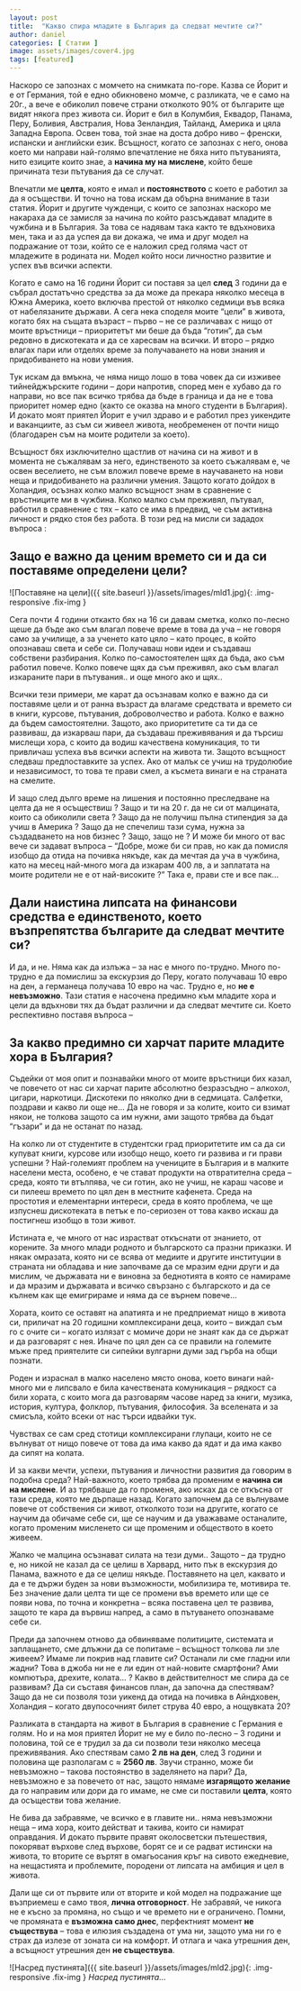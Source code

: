 ```yaml
---
layout: post
title:  "Какво спира младите в България да следват мечтите си?"
author: daniel
categories: [ Статии ]
image: assets/images/cover4.jpg
tags: [featured]
---
```

Наскоро се запознах с момчето на снимката по-горе. Казва се Йорит и е от Германия, той е едно обикновено момче,  с разликата, че е само на 20г., а вече е обиколил повече страни отколкото 90% от българите ще видят някога през живота си. Йорит е бил в Колумбия, Еквадор, Панама, Перу, Боливия, Австралия, Нова Зенландия, Тайланд, Америка и цяла Западна Европа. Освен това, той знае на доста добро ниво – френски, испански и английски език. Всъщност, когато се запознах с него, онова което ми направи най-голямо впечатление не бяха нито пътуванията, нито езиците които знае, а **начина му на мислене**, който беше причината тези пътувания да се случат.

Впечатли ме **целта**, която е имал и **постоянството** с което е работил за да я осъществи. И точно на това искам да обърна внимание в тази статия.  Йорит и другите чужденци, с които се запознах наскоро ме накараха да се замисля за начина по който разсъждават младите в чужбина и в България. За това се надявам така както те вдъхновиха мен, така и аз да успея да ви докажа, че има и друг модел на подражание от този, който се е наложил сред голяма част от младежите в родината ни. Модел който носи личностно развитие и успех във всички аспекти.

Когато е само на 16 години Йорит си поставя за цел **след** 3 години да е събрал достатъчно средства за да може да прекара няколко месеца в Южна Америка, което включва престой от няколко седмици във всяка от набелязаните държави. А сега нека споделя моите “цели” в живота, когато бях на същата възраст – първо – не се различавах с нищо от моите връстници – приоритетът ми беше да бъда “готин”, да съм редовно в дискотеката и да се харесвам на всички. И второ – рядко влагах пари или отделях време за получаването на нови знания и придобиването на нови умения.

Тук искам да вмъкна, че няма нищо лошо в това човек да си изживее тийнейджърските години  – дори напротив, според мен е хубаво да го направи, но все пак всичко трябва да бъде в граница и да не е това приоритет номер едно (както се оказва на много студенти в България). И докато моят приятел Йорит е учил здраво и е работил през уикендите и ваканциите, аз съм си живеел живота, необременен от почти нищо (благодарен съм на моите родители за което).

Всъщност бях  изключително щастлив от начина си на живот и в момента не съжалявам за него, единственото за което съжалявам е, че освен веселието, не съм вложил повече време в научаването на нови неща и придобиването на различни умения. Защото когато дойдох в Холандия, осъзнах колко малко всъщност знам в сравнение с връстниците ми в чужбина. Колко малко съм преживял, пътувал, работил в сравнение с тях – като се има в предвид, че съм активна личност и рядко стоя без работа. В този ред на мисли си зададох въпроса :

## Защо е важно да ценим времето си и да си поставяме определени цели?
 
![Поставяне на цели]({{ site.baseurl }}/assets/images/mld1.jpg){: .img-responsive .fix-img }

Сега почти 4 години откакто бях на 16 си давам сметка, колко по-лесно щеше да бъде ако съм влагал повече време в това да уча – не говоря само за училище, а за ученето като цяло – като процес, в който опознаваш света и себе си. Получаваш нови идеи и създаваш собствени разбирания. Колко по-самостоятелен щях да бъда, ако съм работил повече. Колко повече щях да съм преживял, ако съм влагал изкараните пари в пътувания.. и още много ако и щях..

Всички тези примери, ме карат да осъзнавам колко е важно да си поставяме цели и от ранна възраст да влагаме средствата и времето си в книги, курсове, пътувания, доброволчество и работа. Колко е важно да бъдем самостоятелни. Защото, ако приоритетите са ти да се развиваш, да изкарваш пари, да създаваш преживявания и да търсиш мислещи хора, с които да водиш качествена комуникация, то ти привличаш успеха във всички аспекти на живота ти. Защото всъщност следваш предпоставките за успех. Ако от малък се учиш на трудолюбие и независимост, то това те прави смел, а късмета винаги е на страната на смелите.

И защо след дълго време на лишения и постоянно преследване на целта да не я осъществиш ? Защо и ти на 20 г. да не си от малцината, които са обиколили света ? Защо да не получиш пълна стипендия за да учиш в Америка ? Защо да не спечелиш тази сума, нужна за създадването на нов бизнес ? Защо, защо не ? И може би много от вас вече си задават въпроса – “Добре, може би си прав, но как да помисля изобщо да отида на почивка някъде, как да мечтая да уча в чужбина, като на месец най-много мога да изкарам 400 лв, а и заплатата на моите родители не е от най-високите ?” Така е, прави сте и все пак…

 
## Дали наистина липсата на финансови средства е единственото, което възпрепятства българите да следват мечтите си?

И да, и не. Няма как да излъжа – за нас е много по-трудно. Много по-трудно е да помислиш за екскурзия до Перу, когато получаваш 10 евро на ден, а германеца получава 10 евро на час. Трудно е, но **не е невъзможно**. Тази статия е насочена предимно към младите хора и цели да вдъхнови тях да бъдат различни и да следват мечтите си. Което респективно поставя въпроса –

## За какво предимно си харчат парите младите хора в България?

Съдейки от моя опит и познавайки много от моите връстници бих казал, че повечето от нас си харчат парите абсолютно безразсъдно – алкохол, цигари, наркотици. Дискотеки по няколко дни в седмицата. Салфетки, поздрави и какво ли още не… Да не говоря и за колите, които си взимат някои, не толкова защото са им нужни, ами защото трябва да бъдат “гъзари” и да не останат по назад.

На колко ли от студентите в студентски град приоритетите им са да си купуват книги, курсове или изобщо нещо, което ги развива и ги прави успешни ? Най-големият проблем на учениците в България и в малките населени места, особено, е че стават продукти на отвратителна среда – среда, която ти втълпява, че си готин, ако не учиш, не караш часове и си пилееш времето по цял ден в местните кафенета. Среда на простотия и елементарни интереси, среда в която проблема, че ще изпуснеш дискотеката в петък е по-сериозен от това какво искаш да постигнеш изобщо в този живот.

Истината е, че много от нас израстват откъснати от знанието, от корените. За много млади родното и българското са празни приказки. И някак омразата, която ни се всява от медиите и другите институции в страната ни обладава и ние започваме да се мразим едни други и да мислим, че държавата ни е виновна за беднотията в която се намираме и да мразим и държавата и всичко свързано с българското и да се кълнем как ще емигрираме и няма да се върнем повече…

Хората, които се оставят на апатията и не предприемат нищо в живота си, приличат на 20 годишни комплексирани деца, които – виждал съм го с очите си – когато излязат с момиче дори не знаят как да се държат и да разговарят с нея. Иначе по цял ден са се правили на големите мъже пред приятелите си сипейки вулгарни думи зад гърба на общи познати.

Роден и израснал в малко населено място онова, което винаги най-много ми е липсвало е била качествената комуникация – рядкост са били хората, с които мога да разговарям часове наред за книги, музика, история, култура, фолклор, пътувания, философия. За вселената и за смисъла, който всеки от нас търси идвайки тук.

Чувствах се сам сред стотици комплексирани глупаци, които не се вълнуват от нищо повече от това да има какво да ядат и да има какво да сипят на колата.

И за какви мечти, успехи, пътувания и личностни развития да говорим в подобна среда? Най-важното, което трябва да променим е **начина си на мислене**. И аз трябваше да го променя, ако исках да се откъсна от тази среда, която ме дърпаше назад. Когато започнем да се вълнуваме повече от собствения си живот, отколкото този на другите, когато се научим да обичаме себе си,  ще се научим и да уважаваме останалите, когато променим мисленето си ще променим и обществото в което живеем.

Жалко че малцина осъзнават силата на тези думи.. Защото – да трудно е, но никой не казал да се целиш в Харвард, нито пък в екскурзия до Панама, важното е да се целиш някъде. Поставянето на цел, каквато и да е те държи буден за нови възможности, мобилизира те, мотивира те. Без значение дали целта ти ще се промени във времето или ще се появи нова, по точна и конкретна – всяка поставена цел те развива, защото те кара да вървиш напред, а само в пътуването опознаваме себе си.

Преди да започнем отново да обвиняваме политиците, системата и заплащането, сме длъжни да се попитаме – всъщност толкова ли зле живеем? Имаме ли покрив над главите си? Останали ли сме гладни или жадни? Това в джоба ни не е ли един от най-новите смартфони? Ами компютъра, дрехите, колата… ? Какво в действителност ме спира да се развивам? Да си съставя финансов план, да започна да спестявам? Защо да не си позволя този уикенд  да отида на почивка в Айндховен, Холандия – когато двупосочният билет струва 40 евро, а нощувката 20?

Разликата в стандарта на живот в България в сравнение с Германия е голям. Но и на моя приятел Йорит не му е било по-лесно – 3 години и половина, той се е трудил за да си позволи тези няколко месеца преживявания. Ако спестявам само **2 лв на ден**, след 3 години и половина ще разполагам с ≈ **2560 лв**. Звучи странно, може би невъзможно – такова постоянство в заделянето на пари? Да, невъзможно е за повечето от нас, защото нямаме **изгарящото желание** да го направим или дори да го имаме, не сме си поставили **целта**, която да осъществи това желание.

Не бива да забравяме, че всичко е в главите ни.. няма невъзможни неща – има хора, които действат и такива, които си намират оправдания. И докато първите правят околосветски пътешествия, покоряват върхове след върхове, борят се и се радват истински на живота, то вторите се въртят в омагьосания кръг на сивото ежедневие, на нещастията и проблемите, породени от липсата на амбиция и цел в живота.

Дали ще си от първите или от вторите и кой модел на подражание ще възприемеш е само твоя, **лична отговорност**. Не забравяй, че никога не е късно за промяна, но също и че времето ни е ограничено. Помни, че промяната е **възможна само днес**, перфектният момент **не съществува** – това е илюзия създадена от ума ни, защото ума ни го е страх да излезе от зоната си на комфорт. И отлага и чака утрешния ден, а всъщност утрешния ден **не съществува**.

![Насред пустинята]({{ site.baseurl }}/assets/images/mld2.jpg){: .img-responsive .fix-img }
*Насред пустинята…*
